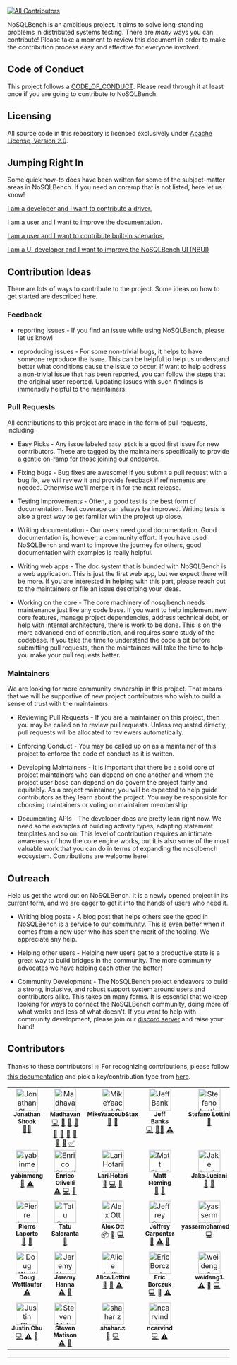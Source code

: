 [![All Contributors](https://img.shields.io/github/all-contributors/nosqlbench/nosqlbench?color=ee8449&style=flat-square)](#contributors)

NoSQLBench is an ambitious project. It aims to solve long-standing problems in distributed systems
testing. There are *many* ways you can contribute! Please take a moment to review this document
in order to make the contribution process easy and effective for everyone involved.

## Code of Conduct

This project follows a [CODE_OF_CONDUCT](CODE_OF_CONDUCT.md). Please read
through it at least once if you are going to contribute to NoSQLBench.

## Licensing

All source code in this repository is licensed exclusively under
[Apache License, Version 2.0](http://www.apache.org/licenses/LICENSE-2.0).

## Jumping Right In

Some quick how-to docs have been written for some of the subject-matter
areas in NoSQLBench. If you need an onramp that is not listed, here let us
know!

[I am a developer and I want to contribute a driver.](devdocs/devguide/drivers/README.md)

[I am a user and I want to improve the documentation.](devdocs/devguide/nb_docs.md)

[I am a user and I want to contribute built-in scenarios.](devdocs/devguide/adding_scenarios.md)

[I am a UI developer and I want to improve the NoSQLBench UI (NBUI)](devdocs/devguide/nbui/README.md)

## Contribution Ideas

There are lots of ways to contribute to the project. Some ideas on how to
get started are described here.

### Feedback

- reporting issues - If you find an issue while using NoSQLBench, please let us know!

- reproducing issues - For some non-trivial bugs, it helps to have someone reproduce the issue.
  This can be helpful to help us understand better what conditions cause the issue to occur. If want to help
  address a non-trivial issue that has been reported, you can follow the steps that the original user
  reported. Updating issues with such findings is immensely helpful to the maintainers.

### Pull Requests

All contributions to this project are made in the form of pull requests, including:

- Easy Picks - Any issue labeled `easy pick` is a good first issue for new contributors. These are tagged
  by the maintainers specifically to provide a gentle on-ramp for those joining our endeavor.

- Fixing bugs - Bug fixes are awesome! If you submit a pull request with a bug fix, we will review it
  and provide feedback if refinements are needed. Otherwise we'll merge it in for the next release.

- Testing Improvements - Often, a good test is the best form of documentation. Test coverage can always
  be improved. Writing tests is also a great way to get familiar with the project up close.

- Writing documentation - Our users need good documentation. Good documentation is, however, a community
  effort. If you have used NoSQLBench and want to improve the journey for others, good documentation
  with examples is really helpful.

- Writing web apps - The doc system that is bunded with NoSQLBench is a web application. This is just
  the first web app, but we expect there will be more. If you are interested in helping with this part,
  please reach out to the maintainers or file an issue describing your ideas.

- Working on the core - The core machinery of nosqlbench needs maintenance just like any code base. If you
  want to help implement new core features, manage project dependencies, address technical debt, or help
  with internal architecture, there is work to be done. This is on the more advanced end of contribution,
  and requires some study of the codebase. If you take the time to understand the code a bit before submitting
  pull requests, then the maintainers will take the time to help you make your pull requests better.

### Maintainers

We are looking for more community ownership in this project. That means that we will be supportive of
new project contributors who wish to build a sense of trust with the maintainers.

- Reviewing Pull Requests - If you are a maintainer on this project, then
  you may be called on to review pull requests. Unless requested directly,
  pull requests will be allocated to reviewers automatically.

- Enforcing Conduct - You may be called up on as a maintainer of this
  project to enforce the code of conduct as it is written.

- Developing Maintainers - It is important that there be a solid core of
  project maintainers who can depend on one another and whom the project
  user base can depend on do govern the project fairly and equitably. As a
  project maintainer, you will be expected to help guide contributors as
  they learn about the project. You may be responsible for choosing
  maintainers or voting on maintainer membership.

- Documenting APIs - The developer docs are pretty lean right now. We need
  some examples of building activity types, adapting statement templates
  and so on. This level of contribution requires an intimate awareness of
  how the core engine works, but it is also some of the most valuable work
  that you can do in terms of expanding the nosqlbench ecosystem.
  Contributions are welcome here!


## Outreach

Help us get the word out on NoSQLBench. It is a newly opened project in its current form, and we
are eager to get it into the hands of users who need it.

- Writing blog posts - A blog post that helps others see the good in
  NoSQLBench is a service to our community. This is even better when it
  comes from a new user who has seen the merit of the tooling. We
  appreciate any help.

- Helping other users - Helping new users get to a productive state is a
  great way to build bridges in the community. The more community
  advocates we have helping each other the better!

- Community Development - The NoSQLBench project endeavors to build a
  strong, inclusive, and robust support system around users and
  contributors alike. This takes on many forms. It is essential that we
  keep looking for ways to connect the NoSQLBench community, doing more of
  what works and less of what doesn't. If you want to help with community
  development, please join our
  [discord server](https://discord.gg/dBHRakusMN) and raise your hand!


## Contributors
Thanks to these contributors! :sparkle:
For recognizing contributions, please follow [this documentation](https://allcontributors.org/docs/en/bot/usage) and pick a key/contribution type from [here](https://allcontributors.org/docs/en/emoji-key).

<!-- ALL-CONTRIBUTORS-LIST:START - Do not remove or modify this section -->
<!-- prettier-ignore-start -->
<!-- markdownlint-disable -->
<table>
  <tbody>
    <tr>
      <td align="center" valign="top" width="16.66%"><a href="https://github.com/jshook"><img src="https://avatars.githubusercontent.com/u/2148847?v=4?s=50" width="50px;" alt="Jonathan Shook"/><br /><sub><b>Jonathan Shook</b></sub></a><br /><a href="#mentoring-jshook" title="Mentoring">🧑‍🏫</a></td>
      <td align="center" valign="top" width="16.66%"><a href="https://github.com/msmygit"><img src="https://avatars.githubusercontent.com/u/19366623?v=4?s=50" width="50px;" alt="Madhavan"/><br /><sub><b>Madhavan</b></sub></a><br /><a href="https://github.com/nosqlbench/nosqlbench/commits?author=msmygit" title="Code">💻</a> <a href="https://github.com/nosqlbench/nosqlbench/issues?q=author%3Amsmygit" title="Bug reports">🐛</a> <a href="https://github.com/nosqlbench/nosqlbench/commits?author=msmygit" title="Documentation">📖</a> <a href="#ideas-msmygit" title="Ideas, Planning, & Feedback">🤔</a> <a href="#question-msmygit" title="Answering Questions">💬</a> <a href="#research-msmygit" title="Research">🔬</a> <a href="https://github.com/nosqlbench/nosqlbench/pulls?q=is%3Apr+reviewed-by%3Amsmygit" title="Reviewed Pull Requests">👀</a> <a href="#tool-msmygit" title="Tools">🔧</a> <a href="#userTesting-msmygit" title="User Testing">📓</a> <a href="#talk-msmygit" title="Talks">📢</a> <a href="#tutorial-msmygit" title="Tutorials">✅</a></td>
      <td align="center" valign="top" width="16.66%"><a href="https://github.com/MikeYaacoubStax"><img src="https://avatars.githubusercontent.com/u/117678633?v=4?s=50" width="50px;" alt="MikeYaacoubStax"/><br /><sub><b>MikeYaacoubStax</b></sub></a><br /><a href="https://github.com/nosqlbench/nosqlbench/pulls?q=is%3Apr+reviewed-by%3AMikeYaacoubStax" title="Reviewed Pull Requests">👀</a> <a href="#tool-MikeYaacoubStax" title="Tools">🔧</a></td>
      <td align="center" valign="top" width="16.66%"><a href="http://jjbanks.com"><img src="https://avatars.githubusercontent.com/u/4078933?v=4?s=50" width="50px;" alt="Jeff Banks"/><br /><sub><b>Jeff Banks</b></sub></a><br /><a href="https://github.com/nosqlbench/nosqlbench/commits?author=jeffbanks" title="Code">💻</a> <a href="#mentoring-jeffbanks" title="Mentoring">🧑‍🏫</a> <a href="https://github.com/nosqlbench/nosqlbench/commits?author=jeffbanks" title="Tests">⚠️</a></td>
      <td align="center" valign="top" width="16.66%"><a href="https://github.com/hemidactylus"><img src="https://avatars.githubusercontent.com/u/14221764?v=4?s=50" width="50px;" alt="Stefano Lottini"/><br /><sub><b>Stefano Lottini</b></sub></a><br /><a href="https://github.com/nosqlbench/nosqlbench/issues?q=author%3Ahemidactylus" title="Bug reports">🐛</a></td>
      <td align="center" valign="top" width="16.66%"><a href="https://github.com/phact"><img src="https://avatars.githubusercontent.com/u/1313220?v=4?s=50" width="50px;" alt="Sebastián Estévez"/><br /><sub><b>Sebastián Estévez</b></sub></a><br /><a href="https://github.com/nosqlbench/nosqlbench/issues?q=author%3Aphact" title="Bug reports">🐛</a> <a href="#design-phact" title="Design">🎨</a></td>
    </tr>
    <tr>
      <td align="center" valign="top" width="16.66%"><a href="https://github.com/yabinmeng"><img src="https://avatars.githubusercontent.com/u/16789452?v=4?s=50" width="50px;" alt="yabinmeng"/><br /><sub><b>yabinmeng</b></sub></a><br /><a href="https://github.com/nosqlbench/nosqlbench/issues?q=author%3Ayabinmeng" title="Bug reports">🐛</a> <a href="https://github.com/nosqlbench/nosqlbench/commits?author=yabinmeng" title="Tests">⚠️</a></td>
      <td align="center" valign="top" width="16.66%"><a href="http://eolivelli.blogspot.it/"><img src="https://avatars.githubusercontent.com/u/9469110?v=4?s=50" width="50px;" alt="Enrico Olivelli"/><br /><sub><b>Enrico Olivelli</b></sub></a><br /><a href="https://github.com/nosqlbench/nosqlbench/commits?author=eolivelli" title="Tests">⚠️</a> <a href="https://github.com/nosqlbench/nosqlbench/commits?author=eolivelli" title="Code">💻</a> <a href="https://github.com/nosqlbench/nosqlbench/pulls?q=is%3Apr+reviewed-by%3Aeolivelli" title="Reviewed Pull Requests">👀</a></td>
      <td align="center" valign="top" width="16.66%"><a href="https://github.com/lhotari"><img src="https://avatars.githubusercontent.com/u/66864?v=4?s=50" width="50px;" alt="Lari Hotari"/><br /><sub><b>Lari Hotari</b></sub></a><br /><a href="https://github.com/nosqlbench/nosqlbench/issues?q=author%3Alhotari" title="Bug reports">🐛</a> <a href="https://github.com/nosqlbench/nosqlbench/commits?author=lhotari" title="Code">💻</a> <a href="https://github.com/nosqlbench/nosqlbench/pulls?q=is%3Apr+reviewed-by%3Alhotari" title="Reviewed Pull Requests">👀</a></td>
      <td align="center" valign="top" width="16.66%"><a href="http://www.codeblueprint.co.uk"><img src="https://avatars.githubusercontent.com/u/94254?v=4?s=50" width="50px;" alt="Matt Fleming"/><br /><sub><b>Matt Fleming</b></sub></a><br /><a href="https://github.com/nosqlbench/nosqlbench/issues?q=author%3Amfleming" title="Bug reports">🐛</a> <a href="#design-mfleming" title="Design">🎨</a></td>
      <td align="center" valign="top" width="16.66%"><a href="https://github.com/tjake"><img src="https://avatars.githubusercontent.com/u/44456?v=4?s=50" width="50px;" alt="Jake Luciani"/><br /><sub><b>Jake Luciani</b></sub></a><br /><a href="https://github.com/nosqlbench/nosqlbench/issues?q=author%3Atjake" title="Bug reports">🐛</a> <a href="#ideas-tjake" title="Ideas, Planning, & Feedback">🤔</a></td>
      <td align="center" valign="top" width="16.66%"><a href="https://github.com/lakshmi-M18"><img src="https://avatars.githubusercontent.com/u/89935678?v=4?s=50" width="50px;" alt="Lakshmi Manjunatha"/><br /><sub><b>Lakshmi Manjunatha</b></sub></a><br /><a href="https://github.com/nosqlbench/nosqlbench/issues?q=author%3Alakshmi-M18" title="Bug reports">🐛</a></td>
    </tr>
    <tr>
      <td align="center" valign="top" width="16.66%"><a href="http://www.pingtimeout.fr"><img src="https://avatars.githubusercontent.com/u/1159578?v=4?s=50" width="50px;" alt="Pierre Laporte"/><br /><sub><b>Pierre Laporte</b></sub></a><br /><a href="#ideas-pingtimeout" title="Ideas, Planning, & Feedback">🤔</a> <a href="https://github.com/nosqlbench/nosqlbench/issues?q=author%3Apingtimeout" title="Bug reports">🐛</a></td>
      <td align="center" valign="top" width="16.66%"><a href="https://github.com/tatu-at-datastax"><img src="https://avatars.githubusercontent.com/u/87213665?v=4?s=50" width="50px;" alt="Tatu Saloranta"/><br /><sub><b>Tatu Saloranta</b></sub></a><br /><a href="https://github.com/nosqlbench/nosqlbench/commits?author=tatu-at-datastax" title="Documentation">📖</a></td>
      <td align="center" valign="top" width="16.66%"><a href="http://alexott.net"><img src="https://avatars.githubusercontent.com/u/30342?v=4?s=50" width="50px;" alt="Alex Ott"/><br /><sub><b>Alex Ott</b></sub></a><br /><a href="#platform-alexott" title="Packaging/porting to new platform">📦</a> <a href="https://github.com/nosqlbench/nosqlbench/issues?q=author%3Aalexott" title="Bug reports">🐛</a> <a href="https://github.com/nosqlbench/nosqlbench/commits?author=alexott" title="Code">💻</a></td>
      <td align="center" valign="top" width="16.66%"><a href="https://github.com/jeffreyscarpenter"><img src="https://avatars.githubusercontent.com/u/12115970?v=4?s=50" width="50px;" alt="Jeffrey Carpenter"/><br /><sub><b>Jeffrey Carpenter</b></sub></a><br /><a href="https://github.com/nosqlbench/nosqlbench/issues?q=author%3Ajeffreyscarpenter" title="Bug reports">🐛</a> <a href="https://github.com/nosqlbench/nosqlbench/commits?author=jeffreyscarpenter" title="Tests">⚠️</a> <a href="#maintenance-jeffreyscarpenter" title="Maintenance">🚧</a></td>
      <td align="center" valign="top" width="16.66%"><a href="https://github.com/yassermohamed81"><img src="https://avatars.githubusercontent.com/u/53837411?v=4?s=50" width="50px;" alt="yassermohamed81"/><br /><sub><b>yassermohamed81</b></sub></a><br /><a href="https://github.com/nosqlbench/nosqlbench/commits?author=yassermohamed81" title="Code">💻</a></td>
      <td align="center" valign="top" width="16.66%"><a href="https://github.com/Pierrotws"><img src="https://avatars.githubusercontent.com/u/6002161?v=4?s=50" width="50px;" alt="Pierre Sauvage"/><br /><sub><b>Pierre Sauvage</b></sub></a><br /><a href="https://github.com/nosqlbench/nosqlbench/commits?author=Pierrotws" title="Code">💻</a></td>
    </tr>
    <tr>
      <td align="center" valign="top" width="16.66%"><a href="https://github.com/dougwettlaufer"><img src="https://avatars.githubusercontent.com/u/45750136?v=4?s=50" width="50px;" alt="Doug Wettlaufer"/><br /><sub><b>Doug Wettlaufer</b></sub></a><br /><a href="https://github.com/nosqlbench/nosqlbench/commits?author=dougwettlaufer" title="Tests">⚠️</a></td>
      <td align="center" valign="top" width="16.66%"><a href="http://jeromatron.blogspot.com"><img src="https://avatars.githubusercontent.com/u/254887?v=4?s=50" width="50px;" alt="Jeremy Hanna"/><br /><sub><b>Jeremy Hanna</b></sub></a><br /><a href="https://github.com/nosqlbench/nosqlbench/commits?author=jeromatron" title="Tests">⚠️</a> <a href="#ideas-jeromatron" title="Ideas, Planning, & Feedback">🤔</a></td>
      <td align="center" valign="top" width="16.66%"><a href="https://github.com/alicel"><img src="https://avatars.githubusercontent.com/u/2972347?v=4?s=50" width="50px;" alt="Alice Lottini"/><br /><sub><b>Alice Lottini</b></sub></a><br /><a href="https://github.com/nosqlbench/nosqlbench/issues?q=author%3Aalicel" title="Bug reports">🐛</a> <a href="#ideas-alicel" title="Ideas, Planning, & Feedback">🤔</a> <a href="https://github.com/nosqlbench/nosqlbench/commits?author=alicel" title="Tests">⚠️</a></td>
      <td align="center" valign="top" width="16.66%"><a href="https://github.com/EricBorczuk"><img src="https://avatars.githubusercontent.com/u/4205492?v=4?s=50" width="50px;" alt="Eric Borczuk"/><br /><sub><b>Eric Borczuk</b></sub></a><br /><a href="https://github.com/nosqlbench/nosqlbench/commits?author=EricBorczuk" title="Code">💻</a> <a href="https://github.com/nosqlbench/nosqlbench/pulls?q=is%3Apr+reviewed-by%3AEricBorczuk" title="Reviewed Pull Requests">👀</a> <a href="https://github.com/nosqlbench/nosqlbench/commits?author=EricBorczuk" title="Tests">⚠️</a></td>
      <td align="center" valign="top" width="16.66%"><a href="https://github.com/weideng1"><img src="https://avatars.githubusercontent.com/u/5520525?v=4?s=50" width="50px;" alt="weideng1"/><br /><sub><b>weideng1</b></sub></a><br /><a href="https://github.com/nosqlbench/nosqlbench/commits?author=weideng1" title="Tests">⚠️</a> <a href="#ideas-weideng1" title="Ideas, Planning, & Feedback">🤔</a> <a href="https://github.com/nosqlbench/nosqlbench/commits?author=weideng1" title="Code">💻</a></td>
      <td align="center" valign="top" width="16.66%"><a href="https://github.com/ivansenic"><img src="https://avatars.githubusercontent.com/u/10600041?v=4?s=50" width="50px;" alt="Ivan Senic"/><br /><sub><b>Ivan Senic</b></sub></a><br /><a href="https://github.com/nosqlbench/nosqlbench/commits?author=ivansenic" title="Tests">⚠️</a></td>
    </tr>
    <tr>
      <td align="center" valign="top" width="16.66%"><a href="https://justinchuch.wordpress.com/"><img src="https://avatars.githubusercontent.com/u/15710241?v=4?s=50" width="50px;" alt="Justin Chu"/><br /><sub><b>Justin Chu</b></sub></a><br /><a href="https://github.com/nosqlbench/nosqlbench/commits?author=justinchuch" title="Code">💻</a> <a href="https://github.com/nosqlbench/nosqlbench/commits?author=justinchuch" title="Tests">⚠️</a> <a href="https://github.com/nosqlbench/nosqlbench/pulls?q=is%3Apr+reviewed-by%3Ajustinchuch" title="Reviewed Pull Requests">👀</a></td>
      <td align="center" valign="top" width="16.66%"><a href="https://ds-steven-matison.github.io/"><img src="https://avatars.githubusercontent.com/u/70520951?v=4?s=50" width="50px;" alt="Steven Matison"/><br /><sub><b>Steven Matison</b></sub></a><br /><a href="https://github.com/nosqlbench/nosqlbench/commits?author=ds-steven-matison" title="Tests">⚠️</a> <a href="#ideas-ds-steven-matison" title="Ideas, Planning, & Feedback">🤔</a></td>
      <td align="center" valign="top" width="16.66%"><a href="https://github.com/szimmer1"><img src="https://avatars.githubusercontent.com/u/8455475?v=4?s=50" width="50px;" alt="shahar z"/><br /><sub><b>shahar z</b></sub></a><br /><a href="#ideas-szimmer1" title="Ideas, Planning, & Feedback">🤔</a> <a href="https://github.com/nosqlbench/nosqlbench/commits?author=szimmer1" title="Code">💻</a></td>
      <td align="center" valign="top" width="16.66%"><a href="https://github.com/ncarvind"><img src="https://avatars.githubusercontent.com/u/70302571?v=4?s=50" width="50px;" alt="ncarvind"/><br /><sub><b>ncarvind</b></sub></a><br /><a href="https://github.com/nosqlbench/nosqlbench/commits?author=ncarvind" title="Code">💻</a> <a href="https://github.com/nosqlbench/nosqlbench/commits?author=ncarvind" title="Tests">⚠️</a></td>
    </tr>
  </tbody>
</table>

<!-- markdownlint-restore -->
<!-- prettier-ignore-end -->

<!-- ALL-CONTRIBUTORS-LIST:END -->

---
